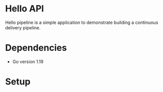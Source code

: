 # Hello API
Hello pipeline is a simple application to demonstrate building a continuous
delivery pipeline.
# Dependencies
- Go version 1.19
# Setup

